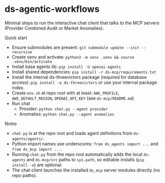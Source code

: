 # ds-agentic-workflows

Minimal steps to run the interactive chat client that talks to the MCP servers (Provider Combined Audit or Market Anomalies).

Quick start
- Ensure submodules are present: `git submodule update --init --recursive`
- Create venv and activate: `python3 -m venv .venv && source .venv/bin/activate`
- Install base agents lib: `pip install -U openai-agents`
- Install shared dependencies: `pip install -r ds-mcp/requirements.txt`
- Install the internal ds-threevictors package (required for database access): `pip install -e ds-threevictors` or use your internal package index.
- Create `env.sh` at repo root with at least: `AWS_PROFILE`, `AWS_DEFAULT_REGION`, `OPENAI_API_KEY` (see `ds-mcp/README.md`)
- Run chat
  - Provider: `python chat.py --agent provider`
  - Anomalies: `python chat.py --agent anomalies`

Notes
- `chat.py` is at the repo root and loads agent definitions from `ds-agents/agents/`.
- Python import names use underscores: `from ds_agents import ...` and `from ds_mcp import ...`.
- Running `chat.py` from the repo root automatically adds the local `ds-agents` and `ds-mcp/src` paths to `sys.path`, so editable installs (`pip install -e`) are optional.
- The chat client launches the installed `ds_mcp` server modules directly (no repo paths).
